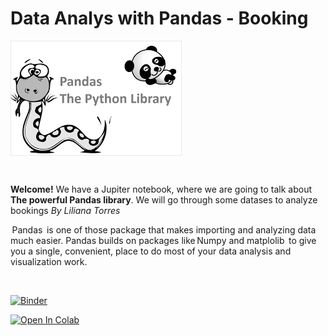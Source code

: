 #  Data Analys with Pandas - Booking

<img alt="Women Who Code Python Technical Track." align="center" src="images/pandaspython.png">

&nbsp;

**Welcome!**  We have a Jupiter notebook, where we are going to talk about **The powerful Pandas library**. We will go through some datases to analyze bookings  _By Liliana Torres_

 Pandas  is one of those package that makes importing and analyzing data much easier. Pandas builds on packages like Numpy and matplolib  to give you a single, convenient, place to do most of your data analysis and visualization work. 

&nbsp;

[![Binder](https://mybinder.org/badge_logo.svg)](https://mybinder.org/v2/gh/liliana3186/BookingAnalysisPandas/master) 

[![Open In Colab](https://colab.research.google.com/assets/colab-badge.svg)](https://colab.research.google.com/github/liliana3186/BookingAnalysisPandas/blob/master/DataAnalysisPandas.ipynb)



